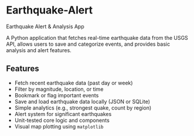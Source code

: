 # Earthquake-Alert
Earthquake Alert &amp; Analysis App

A Python application that fetches real-time earthquake data from the USGS API, allows users to save and categorize events, and provides basic analysis and alert features.
## Features
- Fetch recent earthquake data (past day or week)
- Filter by magnitude, location, or time
- Bookmark or flag important events
- Save and load earthquake data locally (JSON or SQLite)
- Simple analytics (e.g., strongest quake, count by region)
- Alert system for significant earthquakes
- Unit-tested core logic and components
- Visual map plotting using `matplotlib`
